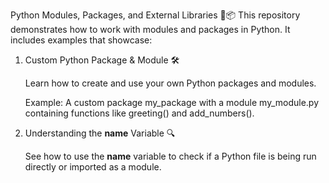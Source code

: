 Python Modules, Packages, and External Libraries 🐍📦
This repository demonstrates how to work with modules and packages in Python. It includes examples that showcase:

1. Custom Python Package & Module 🛠️

	Learn how to create and use your own Python packages and modules.

	Example: A custom package my_package with a module my_module.py containing functions like greeting() and add_numbers().

2. Understanding the __name__ Variable 🔍

	See how to use the __name__ variable to check if a Python file is being run directly or imported as a module.
